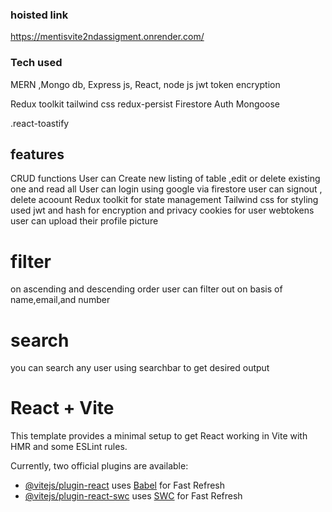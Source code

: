 ### hoisted link
https://mentisvite2ndassigment.onrender.com/


### Tech used
MERN ,Mongo db, Express js, React, node js
jwt token
encryption

Redux toolkit
tailwind css
redux-persist
Firestore Auth
Mongoose

.react-toastify

## features
CRUD functions
User can Create new listing of table ,edit or delete existing one and read all
User can login using google via firestore 
user can signout , delete acoount 
Redux toolkit for state management
Tailwind css for styling
used jwt and hash for encryption and privacy
cookies for user 
webtokens 
user can upload their profile picture

# filter
on ascending and descending order 
user can filter out on basis of name,email,and number

# search
you can search any user using searchbar to get desired output


# React + Vite

This template provides a minimal setup to get React working in Vite with HMR and some ESLint rules.

Currently, two official plugins are available:

- [@vitejs/plugin-react](https://github.com/vitejs/vite-plugin-react/blob/main/packages/plugin-react/README.md) uses [Babel](https://babeljs.io/) for Fast Refresh
- [@vitejs/plugin-react-swc](https://github.com/vitejs/vite-plugin-react-swc) uses [SWC](https://swc.rs/) for Fast Refresh
